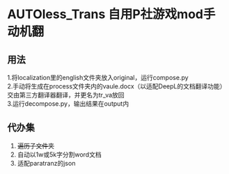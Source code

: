 AUTOless_Trans 自用P社游戏mod手动机翻
===================================
用法
-----------------------------------
1.将localization里的english文件夹放入original，运行compose.py<br>
2.手动将生成在process文件夹内的vaule.docx（以适配DeepL的文档翻译功能）交由第三方翻译器翻译，并更名为tr_va放回<br>
3.运行decompose.py，输出结果在output内<br>

代办集
-----------------------------------
1) <del>遍历子文件夹</del>
2) 自动以1w或5k字分割word文档
3) 适配paratranz的json
